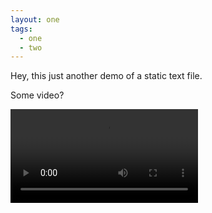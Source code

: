 ```yaml
---
layout: one
tags:
  - one
  - two
---
```


Hey, this just another demo of a static text file.

Some video?

![Example](http://jkm-library.s3.amazonaws.com/blocks/Blur%20Building.mp4)